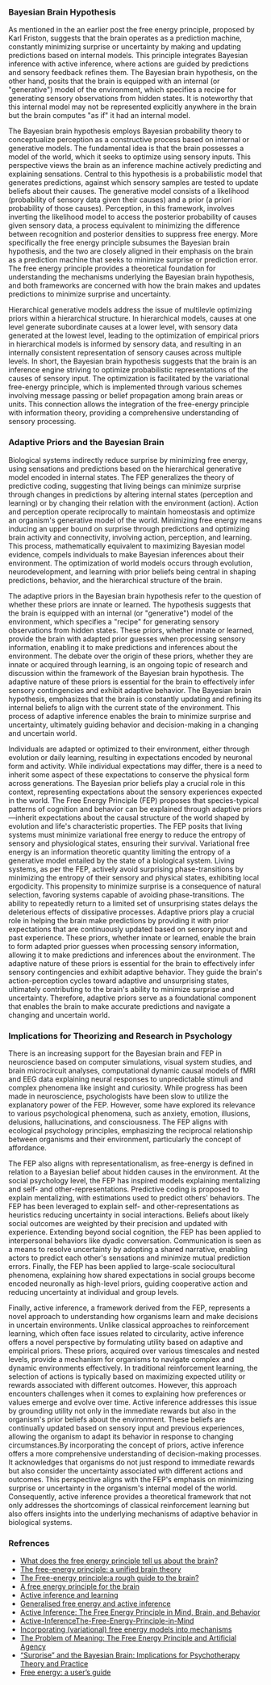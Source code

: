 ### Bayesian Brain Hypothesis 


As mentioned in the an earlier post the free energy principle, proposed by Karl Friston, suggests that the brain operates as a prediction machine, constantly minimizing surprise or uncertainty by making and updating predictions based on internal models. This principle integrates Bayesian inference with active inference, where actions are guided by predictions and sensory feedback refines them. The Bayesian brain hypothesis, on the other hand, posits that the brain is equipped with an internal (or "generative") model of the environment, which specifies a recipe for generating sensory observations from hidden states. It is noteworthy that this internal model may not be represented explicitly anywhere in the brain but the brain computes "as if" it had an internal model. 

The Bayesian brain hypothesis employs Bayesian probability theory to conceptualize perception as a constructive process based on internal or generative models. The fundamental idea is that the brain possesses a model of the world, which it seeks to optimize using sensory inputs. This perspective views the brain as an inference machine actively predicting and explaining sensations. Central to this hypothesis is a probabilistic model that generates predictions, against which sensory samples are tested to update beliefs about their causes. The generative model consists of a likelihood (probability of sensory data given their causes) and a prior (a priori probability of those causes). Perception, in this framework, involves inverting the likelihood model to access the posterior probability of causes given sensory data, a process equivalent to minimizing the difference between recognition and posterior densities to suppress free energy. More specifically the free energy principle subsumes the Bayesian brain hypothesis, and the two are closely aligned in their emphasis on the brain as a prediction machine that seeks to minimize surprise or prediction error. The free energy principle provides a theoretical foundation for understanding the mechanisms underlying the Bayesian brain hypothesis, and both frameworks are concerned with how the brain makes and updates predictions to minimize surprise and uncertainty.

Hierarchical generative models address the issue of multilevle optimizing priors within a hierarchical structure. In hierarchical models, causes at one level generate subordinate causes at a lower level, with sensory data generated at the lowest level, leading to the optimization of empirical priors in hierarchical models is informed by sensory data, and resulting in an internally consistent representation of sensory causes across multiple levels. In short, the Bayesian brain hypothesis suggests that the brain is an inference engine striving to optimize probabilistic representations of the causes of sensory input. The optimization is facilitated by the variational free-energy principle, which is implemented through various schemes involving message passing or belief propagation among brain areas or units. This connection allows the integration of the free-energy principle with information theory, providing a comprehensive understanding of sensory processing.

### Adaptive Priors and the Bayesian Brain 

Biological systems indirectly reduce surprise by minimizing free energy, using sensations and predictions based on the hierarchical generative model encoded in internal states. The FEP generalizes the theory of predictive coding, suggesting that living beings can minimize surprise through changes in predictions by altering internal states (perception and learning) or by changing their relation with the environment (action). Action and perception operate reciprocally to maintain homeostasis and optimize an organism's generative model of the world. Minimizing free energy means inducing an upper bound on surprise through predictions and optimizing brain activity and connectivity, involving action, perception, and learning. This process, mathematically equivalent to maximizing Bayesian model evidence, compels individuals to make Bayesian inferences about their environment. The optimization of world models occurs through evolution, neurodevelopment, and learning with prior beliefs being central in shaping predictions, behavior, and the hierarchical structure of the brain.

The adaptive priors in the Bayesian brain hypothesis refer to the question of whether these priors are innate or learned. The hypothesis suggests that the brain is equipped with an internal (or "generative") model of the environment, which specifies a "recipe" for generating sensory observations from hidden states. These priors, whether innate or learned, provide the brain with adapted prior guesses when processing sensory information, enabling it to make predictions and inferences about the environment. The debate over the origin of these priors, whether they are innate or acquired through learning, is an ongoing topic of research and discussion within the framework of the Bayesian brain hypothesis. The adaptive nature of these priors is essential for the brain to effectively infer sensory contingencies and exhibit adaptive behavior. The Bayesian brain hypothesis, emphasizes that the brain is constantly updating and refining its internal beliefs to align with the current state of the environment. This process of adaptive inference enables the brain to minimize surprise and uncertainty, ultimately guiding behavior and decision-making in a changing and uncertain world.

Individuals are adapted or optimized to their environment, either through evolution or daily learning, resulting in expectations encoded by neuronal form and activity. While individual expectations may differ, there is a need to inherit some aspect of these expectations to conserve the physical form across generations. The Bayesian prior beliefs play a crucial role in this context, representing expectations about the sensory experiences expected in the world. The Free Energy Principle (FEP) proposes that species-typical patterns of cognition and behavior can be explained through adaptive priors—inherit expectations about the causal structure of the world shaped by evolution and life's characteristic properties. The FEP posits that living systems must minimize variational free energy to reduce the entropy of sensory and physiological states, ensuring their survival. Variational free energy is an information theoretic quantity limiting the entropy of a generative model entailed by the state of a biological system.  Living systems, as per the FEP, actively avoid surprising phase-transitions by minimizing the entropy of their sensory and physical states, exhibiting local ergodicity. This propensity to minimize surprise is a consequence of natural selection, favoring systems capable of avoiding phase-transitions. The ability to repeatedly return to a limited set of unsurprising states delays the deleterious effects of dissipative processes. Adaptive priors play a crucial role in helping the brain make predictions by providing it with prior expectations that are continuously updated based on sensory input and past experience. These priors, whether innate or learned, enable the brain to form adapted prior guesses when processing sensory information, allowing it to make predictions and inferences about the environment. The adaptive nature of these priors is essential for the brain to effectively infer sensory contingencies and exhibit adaptive behavior. They guide the brain's action-perception cycles toward adaptive and unsurprising states, ultimately contributing to the brain's ability to minimize surprise and uncertainty. Therefore, adaptive priors serve as a foundational component that enables the brain to make accurate predictions and navigate a changing and uncertain world.


### Implications for Theorizing and Research in Psychology


There is an increasing support for the Bayesian brain and FEP in neuroscience based on computer simulations, visual system studies, and brain microcircuit analyses, computational dynamic causal models of fMRI and EEG data explaining neural responses to unpredictable stimuli and complex phenomena like insight and curiosity. While progress has been made in neuroscience, psychologists have been slow to utilize the explanatory power of the FEP. However, some have explored its relevance to various psychological phenomena, such as anxiety, emotion, illusions, delusions, hallucinations, and consciousness. The FEP aligns with ecological psychology principles, emphasizing the reciprocal relationship between organisms and their environment, particularly the concept of affordance.

The FEP also aligns with representationalism, as free-energy is defined in relation to a Bayesian belief about hidden causes in the environment. At the social psychology level, the FEP has inspired models explaining mentalizing and self- and other-representations. Predictive coding is proposed to explain mentalizing, with estimations used to predict others' behaviors. The FEP has been leveraged to explain self- and other-representations as heuristics reducing uncertainty in social interactions. Beliefs about likely social outcomes are weighted by their precision and updated with experience. Extending beyond social cognition, the FEP has been applied to interpersonal behaviors like dyadic conversation. Communication is seen as a means to resolve uncertainty by adopting a shared narrative, enabling actors to predict each other's sensations and minimize mutual prediction errors. Finally, the FEP has been applied to large-scale sociocultural phenomena, explaining how shared expectations in social groups become encoded neuronally as high-level priors, guiding cooperative action and reducing uncertainty at individual and group levels.

Finally, active inference, a framework derived from the FEP, represents a novel approach to understanding how organisms learn and make decisions in uncertain environments. Unlike classical approaches to reinforcement learning, which often face issues related to circularity, active inference offers a novel perspective by formulating utility based on adaptive and empirical priors. These priors, acquired over various timescales and nested levels, provide a mechanism for organisms to navigate complex and dynamic environments effectively. In traditional reinforcement learning, the selection of actions is typically based on maximizing expected utility or rewards associated with different outcomes. However, this approach encounters challenges when it comes to explaining how preferences or values emerge and evolve over time. Active inference addresses this issue by grounding utility not only in the immediate rewards but also in the organism's prior beliefs about the environment. These beliefs are continually updated based on sensory input and previous experiences, allowing the organism to adapt its behavior in response to changing circumstances.By incorporating the concept of priors, active inference offers a more comprehensive understanding of decision-making processes. It acknowledges that organisms do not just respond to immediate rewards but also consider the uncertainty associated with different actions and outcomes. This perspective aligns with the FEP's emphasis on minimizing surprise or uncertainty in the organism's internal model of the world. Consequently, active inference provides a theoretical framework that not only addresses the shortcomings of classical reinforcement learning but also offers insights into the underlying mechanisms of adaptive behavior in biological systems.

### Refrences

- [What does the free energy principle tell us about the brain?](https://gershmanlab.com/pubs/free_energy.pdf)
- [The free-energy principle: a unified brain theory ](https://www.uab.edu/medicine/cinl/images/KFriston_FreeEnergy_BrainTheory.pdf)
- [The Free-energy principle:a rough guide to the brain?](https://www.fil.ion.ucl.ac.uk/~karl/The%20free-energy%20principle%20-%20a%20rough%20guide%20to%20the%20brain.pdf) 
- [A free energy principle for the brain](https://www.fil.ion.ucl.ac.uk/~karl/A%20free%20energy%20principle%20for%20the%20brain.pdf)   
- [Active inference and learning](https://www.ncbi.nlm.nih.gov/pmc/articles/PMC5167251/)
- [Generalised free energy and active inference](https://link.springer.com/article/10.1007/s00422-019-00805-w)
- [Active Inference: The Free Energy Principle in Mind, Brain, and Behavior](https://direct.mit.edu/books/oa-monograph/5299/Active-InferenceThe-Free-Energy-Principle-in-Mind)
- [Active-InferenceThe-Free-Energy-Principle-in-Mind](https://direct.mit.edu/books/oa-monograph/5299/) 
- [Incorporating (variational) free energy models into mechanisms](https://link.springer.com/article/10.1007/s11229-023-04292-2) 
- [The Problem of Meaning: The Free Energy Principle and Artificial Agency](https://www.frontiersin.org/articles/10.3389/fnbot.2022.844773) 
- [“Surprise” and the Bayesian Brain: Implications for Psychotherapy Theory and Practice](https://www.frontiersin.org/articles/10.3389/fpsyg.2019.00592) 
- [Free energy: a user’s guide](https://link.springer.com/article/10.1007/s10539-022-09864-z)
